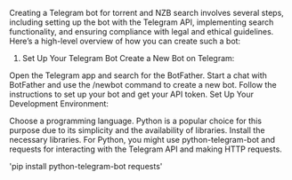 
Creating a Telegram bot for torrent and NZB search involves several steps, including setting up the bot with the Telegram API, implementing search functionality, and ensuring compliance with legal and ethical guidelines. Here’s a high-level overview of how you can create such a bot:

1. Set Up Your Telegram Bot
Create a New Bot on Telegram:

Open the Telegram app and search for the BotFather.
Start a chat with BotFather and use the /newbot command to create a new bot.
Follow the instructions to set up your bot and get your API token.
Set Up Your Development Environment:

Choose a programming language. Python is a popular choice for this purpose due to its simplicity and the availability of libraries.
Install the necessary libraries. For Python, you might use python-telegram-bot and requests for interacting with the Telegram API and making HTTP requests.

'pip install python-telegram-bot requests'
